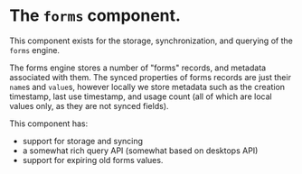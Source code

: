 # The `forms` component.

This component exists for the storage, synchronization, and querying of the
`forms` engine.

The forms engine stores a number of "forms" records, and metadata associated
with them. The synced properties of forms records are just their `name`s and
`value`s, however locally we store metadata such as the creation timestamp,
last use timestamp, and usage count (all of which are local values only, as
they are not synced fields).

This component has:

- support for storage and syncing
- a somewhat rich query API (somewhat based on desktops API)
- support for expiring old forms values.
